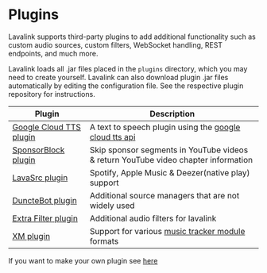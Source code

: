 # Plugins

Lavalink supports third-party plugins to add additional functionality such as custom audio sources, custom filters,
WebSocket handling, REST endpoints, and much more.

Lavalink loads all .jar files placed in the `plugins` directory, which you may need to create yourself. Lavalink can
also download plugin .jar files automatically by editing the configuration file. See the respective plugin repository
for instructions.

| Plugin                                                                    | Description                                                                                            |
|---------------------------------------------------------------------------|--------------------------------------------------------------------------------------------------------|
| [Google Cloud TTS plugin](https://github.com/DuncteBot/tts-plugin)        | A text to speech plugin using the [google cloud tts api](https://cloud.google.com/text-to-speech/docs) |
| [SponsorBlock plugin](https://github.com/TopiSenpai/Sponsorblock-Plugin)  | Skip sponsor segments in YouTube videos & return YouTube video chapter information                     |
| [LavaSrc plugin](https://github.com/TopiSenpai/LavaSrc)                   | Spotify, Apple Music & Deezer(native play) support                                                     |
| [DuncteBot plugin](https://github.com/DuncteBot/skybot-lavalink-plugin)   | Additional source managers that are not widely used                                                    |
| [Extra Filter plugin](https://github.com/rohank05/lavalink-filter-plugin) | Additional audio filters for lavalink                                                                  |
| [XM plugin](https://github.com/esmBot/lava-xm-plugin)                     | Support for various [music tracker module](https://en.wikipedia.org/wiki/Module_file) formats          |

If you want to make your own plugin see [here](api/plugins.md)